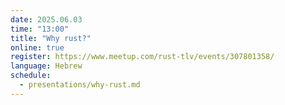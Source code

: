 ```yaml
---
date: 2025.06.03
time: "13:00"
title: "Why rust?"
online: true
register: https://www.meetup.com/rust-tlv/events/307801358/
language: Hebrew
schedule:
  - presentations/why-rust.md
---
```




